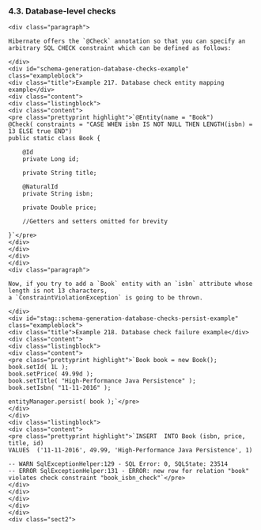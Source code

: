 ### 4.3. Database-level checks

    <div class="paragraph">

    Hibernate offers the `@Check` annotation so that you can specify an arbitrary SQL CHECK constraint which can be defined as follows:

    </div>
    <div id="schema-generation-database-checks-example" class="exampleblock">
    <div class="title">Example 217. Database check entity mapping example</div>
    <div class="content">
    <div class="listingblock">
    <div class="content">
    <pre class="prettyprint highlight">`@Entity(name = "Book")
    @Check( constraints = "CASE WHEN isbn IS NOT NULL THEN LENGTH(isbn) = 13 ELSE true END")
    public static class Book {

        @Id
        private Long id;

        private String title;

        @NaturalId
        private String isbn;

        private Double price;

        //Getters and setters omitted for brevity

    }`</pre>
    </div>
    </div>
    </div>
    </div>
    <div class="paragraph">

    Now, if you try to add a `Book` entity with an `isbn` attribute whose length is not 13 characters,
    a `ConstraintViolationException` is going to be thrown.

    </div>
    <div id="stag::schema-generation-database-checks-persist-example" class="exampleblock">
    <div class="title">Example 218. Database check failure example</div>
    <div class="content">
    <div class="listingblock">
    <div class="content">
    <pre class="prettyprint highlight">`Book book = new Book();
    book.setId( 1L );
    book.setPrice( 49.99d );
    book.setTitle( "High-Performance Java Persistence" );
    book.setIsbn( "11-11-2016" );

    entityManager.persist( book );`</pre>
    </div>
    </div>
    <div class="listingblock">
    <div class="content">
    <pre class="prettyprint highlight">`INSERT  INTO Book (isbn, price, title, id)
    VALUES  ('11-11-2016', 49.99, 'High-Performance Java Persistence', 1)

    -- WARN SqlExceptionHelper:129 - SQL Error: 0, SQLState: 23514
    -- ERROR SqlExceptionHelper:131 - ERROR: new row for relation "book" violates check constraint "book_isbn_check"`</pre>
    </div>
    </div>
    </div>
    </div>
    </div>
    <div class="sect2">
